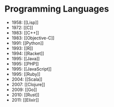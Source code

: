 # Programming Languages

- 1958: [[Lisp]]
- 1972: [[C]]
- 1983: [[C++]]
- 1983: [[Objective-C]]
- 1991: [[Python]]
- 1993: [[R]]
- 1994: [[Racket]]
- 1995: [[Java]]
- 1995: [[PHP]]
- 1995: [[JavaScript]]
- 1995: [[Ruby]]
- 2004: [[Scala]]
- 2007: [[Clojure]]
- 2009: [[Go]]
- 2010: [[Rust]]
- 2011: [[Elixir]]
